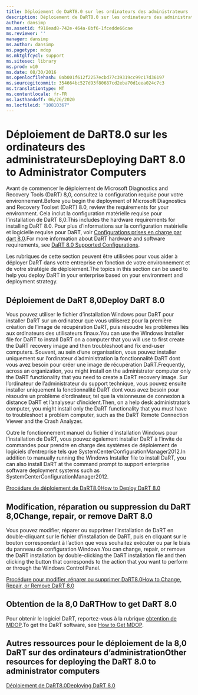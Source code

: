 ```yaml
---
title: Déploiement de DaRT8.0 sur les ordinateurs des administrateurs
description: Déploiement de DaRT8.0 sur les ordinateurs des administrateurs
author: dansimp
ms.assetid: f918ead8-742e-464a-8bf6-1fcedde66cae
ms.reviewer: ''
manager: dansimp
ms.author: dansimp
ms.pagetype: mdop
ms.mktglfcycl: support
ms.sitesec: library
ms.prod: w10
ms.date: 08/30/2016
ms.openlocfilehash: 0ab001f612f2257ecbd77c39319cc99c17d36197
ms.sourcegitcommit: 354664bc527d93f80687cd2eba70d1eea024c7c3
ms.translationtype: MT
ms.contentlocale: fr-FR
ms.lasthandoff: 06/26/2020
ms.locfileid: "10810367"
---
```

# <span data-ttu-id="21625-103">Déploiement de DaRT8.0 sur les ordinateurs des administrateurs</span><span class="sxs-lookup"><span data-stu-id="21625-103">Deploying DaRT 8.0 to Administrator Computers</span></span>


<span data-ttu-id="21625-104">Avant de commencer le déploiement de Microsoft Diagnostics and Recovery Tools (DaRT) 8,0, consultez la configuration requise pour votre environnement.</span><span class="sxs-lookup"><span data-stu-id="21625-104">Before you begin the deployment of Microsoft Diagnostics and Recovery Toolset (DaRT) 8.0, review the requirements for your environment.</span></span> <span data-ttu-id="21625-105">Cela inclut la configuration matérielle requise pour l’installation de DaRT 8,0.</span><span class="sxs-lookup"><span data-stu-id="21625-105">This includes the hardware requirements for installing DaRT 8.0.</span></span> <span data-ttu-id="21625-106">Pour plus d’informations sur la configuration matérielle et logicielle requise pour DaRT, voir [Configurations prises en charge par dart 8,0](dart-80-supported-configurations-dart-8.md).</span><span class="sxs-lookup"><span data-stu-id="21625-106">For more information about DaRT hardware and software requirements, see [DaRT 8.0 Supported Configurations](dart-80-supported-configurations-dart-8.md).</span></span>

<span data-ttu-id="21625-107">Les rubriques de cette section peuvent être utilisées pour vous aider à déployer DaRT dans votre entreprise en fonction de votre environnement et de votre stratégie de déploiement.</span><span class="sxs-lookup"><span data-stu-id="21625-107">The topics in this section can be used to help you deploy DaRT in your enterprise based on your environment and deployment strategy.</span></span>

## <span data-ttu-id="21625-108">Déploiement de DaRT 8,0</span><span class="sxs-lookup"><span data-stu-id="21625-108">Deploy DaRT 8.0</span></span>


<span data-ttu-id="21625-109">Vous pouvez utiliser le fichier d’installation Windows pour DaRT pour installer DaRT sur un ordinateur que vous utiliserez pour la première création de l’image de récupération DaRT, puis résoudre les problèmes liés aux ordinateurs des utilisateurs finaux.</span><span class="sxs-lookup"><span data-stu-id="21625-109">You can use the Windows Installer file for DaRT to install DaRT on a computer that you will use to first create the DaRT recovery image and then troubleshoot and fix end-user computers.</span></span> <span data-ttu-id="21625-110">Souvent, au sein d’une organisation, vous pouvez installer uniquement sur l’ordinateur d’administration la fonctionnalité DaRT dont vous avez besoin pour créer une image de récupération DaRT.</span><span class="sxs-lookup"><span data-stu-id="21625-110">Frequently, across an organization, you might install on the administrator computer only the DaRT functionality that you need to create a DaRT recovery image.</span></span> <span data-ttu-id="21625-111">Sur l’ordinateur de l’administrateur du support technique, vous pouvez ensuite installer uniquement la fonctionnalité DaRT dont vous avez besoin pour résoudre un problème d’ordinateur, tel que la visionneuse de connexion à distance DaRT et l’analyseur d’incident.</span><span class="sxs-lookup"><span data-stu-id="21625-111">Then, on a help desk administrator’s computer, you might install only the DaRT functionality that you must have to troubleshoot a problem computer, such as the DaRT Remote Connection Viewer and the Crash Analyzer.</span></span>

<span data-ttu-id="21625-112">Outre le fonctionnement manuel du fichier d’installation Windows pour l’installation de DaRT, vous pouvez également installer DaRT à l’invite de commandes pour prendre en charge des systèmes de déploiement de logiciels d’entreprise tels que SystemCenterConfigurationManager2012.</span><span class="sxs-lookup"><span data-stu-id="21625-112">In addition to manually running the Windows Installer file to install DaRT, you can also install DaRT at the command prompt to support enterprise software deployment systems such as SystemCenterConfigurationManager2012.</span></span>

[<span data-ttu-id="21625-113">Procédure de déploiement de DaRT8.0</span><span class="sxs-lookup"><span data-stu-id="21625-113">How to Deploy DaRT 8.0</span></span>](how-to-deploy-dart-80-dart-8.md)

## <span data-ttu-id="21625-114">Modification, réparation ou suppression du DaRT 8,0</span><span class="sxs-lookup"><span data-stu-id="21625-114">Change, repair, or remove DaRT 8.0</span></span>


<span data-ttu-id="21625-115">Vous pouvez modifier, réparer ou supprimer l’installation de DaRT en double-cliquant sur le fichier d’installation de DaRT, puis en cliquant sur le bouton correspondant à l’action que vous souhaitez exécuter ou par le biais du panneau de configuration Windows.</span><span class="sxs-lookup"><span data-stu-id="21625-115">You can change, repair, or remove the DaRT installation by double-clicking the DaRT installation file and then clicking the button that corresponds to the action that you want to perform or through the Windows Control Panel.</span></span>

[<span data-ttu-id="21625-116">Procédure pour modifier, réparer ou supprimer DaRT8.0</span><span class="sxs-lookup"><span data-stu-id="21625-116">How to Change, Repair, or Remove DaRT 8.0</span></span>](how-to-change-repair-or-remove-dart-80-dart-8.md)

## <span data-ttu-id="21625-117">Obtention de la 8,0 DaRT</span><span class="sxs-lookup"><span data-stu-id="21625-117">How to get DaRT 8.0</span></span>


<span data-ttu-id="21625-118">Pour obtenir le logiciel DaRT, reportez-vous à la rubrique [obtention de MDOP](https://go.microsoft.com/fwlink/?LinkId=322049).</span><span class="sxs-lookup"><span data-stu-id="21625-118">To get the DaRT software, see [How to Get MDOP](https://go.microsoft.com/fwlink/?LinkId=322049).</span></span>

## <span data-ttu-id="21625-119">Autres ressources pour le déploiement de la 8,0 DaRT sur des ordinateurs d’administration</span><span class="sxs-lookup"><span data-stu-id="21625-119">Other resources for deploying the DaRT 8.0 to administrator computers</span></span>


[<span data-ttu-id="21625-120">Déploiement de DaRT8.0</span><span class="sxs-lookup"><span data-stu-id="21625-120">Deploying DaRT 8.0</span></span>](deploying-dart-80-dart-8.md)

 

 





